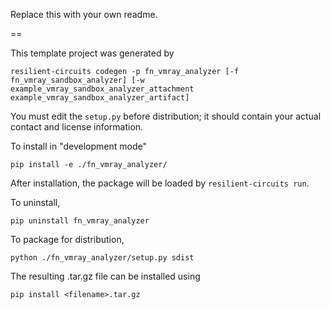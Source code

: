 Replace this with your own readme.

==

This template project was generated by

    resilient-circuits codegen -p fn_vmray_analyzer [-f fn_vmray_sandbox_analyzer] [-w example_vmray_sandbox_analyzer_attachment example_vmray_sandbox_analyzer_artifact]


You must edit the `setup.py` before distribution;
it should contain your actual contact and license information.

To install in "development mode"

    pip install -e ./fn_vmray_analyzer/

After installation, the package will be loaded by `resilient-circuits run`.


To uninstall,

    pip uninstall fn_vmray_analyzer


To package for distribution,

    python ./fn_vmray_analyzer/setup.py sdist

The resulting .tar.gz file can be installed using

    pip install <filename>.tar.gz
